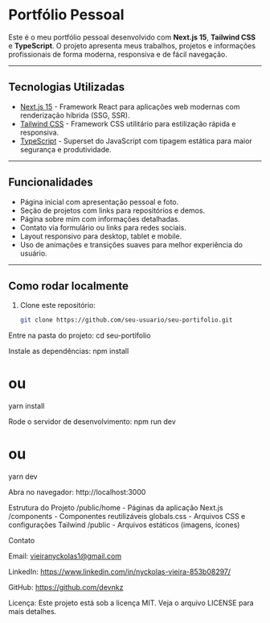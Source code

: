 # Portfólio Pessoal

Este é o meu portfólio pessoal desenvolvido com **Next.js 15**, **Tailwind CSS** e **TypeScript**. O projeto apresenta meus trabalhos, projetos e informações profissionais de forma moderna, responsiva e de fácil navegação.

---

## Tecnologias Utilizadas

- [Next.js 15](https://nextjs.org/) - Framework React para aplicações web modernas com renderização híbrida (SSG, SSR).
- [Tailwind CSS](https://tailwindcss.com/) - Framework CSS utilitário para estilização rápida e responsiva.
- [TypeScript](https://www.typescriptlang.org/) - Superset do JavaScript com tipagem estática para maior segurança e produtividade.

---

## Funcionalidades

- Página inicial com apresentação pessoal e foto.
- Seção de projetos com links para repositórios e demos.
- Página sobre mim com informações detalhadas.
- Contato via formulário ou links para redes sociais.
- Layout responsivo para desktop, tablet e mobile.
- Uso de animações e transições suaves para melhor experiência do usuário.

---

## Como rodar localmente

1. Clone este repositório:
   ```bash
   git clone https://github.com/seu-usuario/seu-portifolio.git
Entre na pasta do projeto:
cd seu-portifolio

Instale as dependências:
npm install
# ou
yarn install

Rode o servidor de desenvolvimento:
npm run dev
# ou
yarn dev

Abra no navegador:
http://localhost:3000

Estrutura do Projeto
/public/home - Páginas da aplicação Next.js
/components  - Componentes reutilizáveis
globals.css  - Arquivos CSS e configurações Tailwind
/public      - Arquivos estáticos (imagens, ícones)

Contato

Email: vieiranyckolas1@gmail.com

LinkedIn: https://www.linkedin.com/in/nyckolas-vieira-853b08297/

GitHub: https://github.com/devnkz

Licença: Este projeto está sob a licença MIT. Veja o arquivo LICENSE para mais detalhes.

